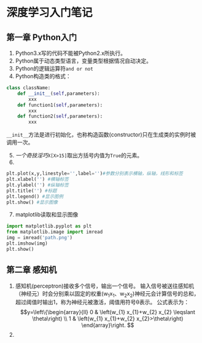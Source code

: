 # 深度学习入门笔记

## 第一章 Python入门
1. Python3.x写的代码不能被Python2.x所执行。
2. Python属于动态类型语言，变量类型根据情况自动决定。
3. Python的逻辑运算符`and or not`
4. Python构造类的格式：
```Python
class className:
    def __init__(self,parameters):
        xxx
    def function1(self,parameters):
        xxx
    def function2(self,parameters):
        xxx
```
`__init__`方法是进行初始化，也称构造函数(constructor)只在生成类的实例时被调用一次。  

5. *一个奇技淫巧*`X[X>15]`取出方括号内值为`True`的元素。
6. 
```Python
plt.plot(x,y,linestyle='',label='')#参数分别表示横轴，纵轴，线形和标签
plt.xlabel('') #横轴标签
plt.ylabel('') #纵轴标签
plt.title('') #标题
plt.legend() #显示图例
plt.show() #显示图像
```
7. matplotlib读取和显示图像
```Python
import matplotlib.pyplot as plt
from matplotlib.image import imread
img = imread('path.png')
plt.imshow(img)
plt.show()
```
## 第二章 感知机
1. 感知机(perceptron)接收多个信号，输出一个信号。
输入信号被送往感知机（神经元）时会分别乘以固定的权重(w<sub>1</sub>x<sub>1</sub>、w<sub>2</sub>x<sub>2</sub>)神经元会计算信号的总和，超过阈值时输出1，称为神经元被激活，阈值用符号&theta;表示。
公式表示为：$$y=\left\{\begin{array}{ll}
0 & \left(w_{1} x_{1}+w_{2} x_{2} \leqslant \theta\right) \\
1 & \left(w_{1} x_{1}+w_{2} x_{2}>\theta\right)
\end{array}\right. $$
2. 